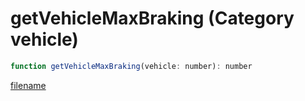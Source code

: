 # getVehicleMaxBraking (Category vehicle)

```js
function getVehicleMaxBraking(vehicle: number): number
```

[filename](getVehicleMaxBraking_m.md ':include')